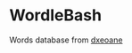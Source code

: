 # WordleBash
Words database from [dxeoane](https://github.com/dxeoane/wordle-helper/blob/887436282ca790d6e069ce2066fc52ff3709cdb1/src/main/resources/words.txt)
